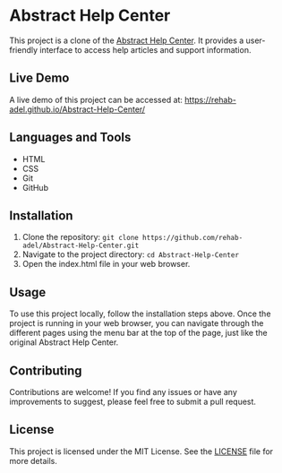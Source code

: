 <!DOCTYPE html>
<html>
<head>
  <meta charset="UTF-8">
  <link rel="stylesheet" type="text/css" href="styles.css">
</head>
<body>
  <h1>Abstract Help Center</h1>
  <p>This project is a clone of the <a href="https://help.abstract.com/hc/en-us" target="_blank">Abstract Help Center</a>. It provides a user-friendly interface to access help articles and support information.</p>

  <h2>Live Demo</h2>
  <p>A live demo of this project can be accessed at: <a href="https://rehab-adel.github.io/Abstract-Help-Center/" target="_blank">https://rehab-adel.github.io/Abstract-Help-Center/</a></p>

  <h2>Languages and Tools</h2>
  <ul>
    <li>HTML</li>
    <li>CSS</li>
    <li>Git</li>
    <li>GitHub</li>
  </ul>

  <h2>Installation</h2>
  <ol>
    <li>Clone the repository: <code>git clone https://github.com/rehab-adel/Abstract-Help-Center.git</code></li>
    <li>Navigate to the project directory: <code>cd Abstract-Help-Center</code></li>
    <li>Open the index.html file in your web browser.</li>
  </ol>

  <h2>Usage</h2>
  <p>To use this project locally, follow the installation steps above. Once the project is running in your web browser, you can navigate through the different pages using the menu bar at the top of the page, just like the original Abstract Help Center.</p>

  <h2>Contributing</h2>
  <p>Contributions are welcome! If you find any issues or have any improvements to suggest, please feel free to submit a pull request.</p>

  <h2>License</h2>
  <p>This project is licensed under the MIT License. See the <a href="LICENSE">LICENSE</a> file for more details.</p>
</body>
</html>
